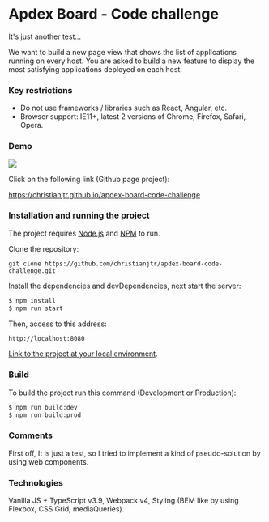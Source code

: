 # Apdex Board - Code challenge

It's just another test...

We want to build a new page view that shows the list of applications running on every host. You are asked to build a new feature to display the most satisfying applications deployed on each host.

### Key restrictions

- Do not use frameworks / libraries such as React, Angular, etc.
- Browser support: IE11+, latest 2 versions of Chrome, Firefox, Safari, Opera.

### Demo

![](apex-board.gif)

Click on the following link (Github page project):

https://christianjtr.github.io/apdex-board-code-challenge

### Installation and running the project

The project requires [Node.js](https://nodejs.org/) and [NPM](https://www.npmjs.com/) to run.

Clone the repository:

```shell
git clone https://github.com/christianjtr/apdex-board-code-challenge.git
```

Install the dependencies and devDependencies, next start the server:

```sh
$ npm install
$ npm run start
```

Then, access to this address:

```sh
http://localhost:8080
```

[Link to the project at your local environment](http://localhost:8080/).

### Build

To build the project run this command (Development or Production):

```sh
$ npm run build:dev
$ npm run build:prod
```

### Comments

First off, It is just a test, so I tried to implement a kind of pseudo-solution by using web components.

### Technologies

Vanilla JS + TypeScript v3.9, Webpack v4, Styling (BEM like by using Flexbox, CSS Grid, mediaQueries).
